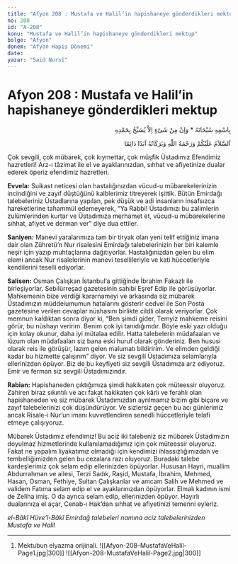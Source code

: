 ```yaml
---
title: "Afyon 208 : Mustafa ve Halil’in hapishaneye gönderdikleri mektup"
no: 208
id: "A-208"
konu: "Mustafa ve Halil’in hapishaneye gönderdikleri mektup"
bolge: "Afyon"
donem: "Afyon Hapis Dönemi"
date: 
yazar: "Said Nursî"
---
```


# Afyon 208 : Mustafa ve Halil’in hapishaneye gönderdikleri mektup

<p class="arabic" dir="rtl" title="Meal: “Subhân Allah’ın adıyla” * “Hiçbir şey yoktur ki O'nu hamd ile tesbih etmesin” [İsrâ 17:44]">بِاسْمِهِ سُبْحَانَهُ * وَاِنْ مِنْ شَىْءٍ اِلاَّ يُسَبِّحُ بِحَمْدِهِ</p>

<p class="arabic" dir="rtl" title="Meal: “Allah’ın selâmı, rahmeti ve bereketleri, ebedî ve dâimî olarak üzerinize olsun.”">اَلسَّلاَمُ عَلَيْكُمْ وَرَحْمَةُ اللّٰهِ وَبَرَكَاتُهُ اَبَدًا دَائِمًا</p>

Çok sevgili, çok mübarek, çok kıymettar, çok müşfik Üstadımız Efendimiz hazretleri! Arz-ı tâzimat ile el ve ayaklarınızdan, sıhhat ve afiyetinize dualar ederek öperiz efendimiz hazretleri.

**Evvela:** Suikast neticesi olan hastalığınızdan vücud-u mübarekelerinizin incindiğini ve zayıf düştüğünü kalblerimiz titreyerek işittik. Bütün Emirdağı talebeleriniz Üstadlarına yapılan, pek düşük ve adi insanların insafsızca hareketlerine tahammül edemeyerek, “Ya Rabbi! Üstadımızı bu zalimlerin zulümlerinden kurtar ve Üstadımıza merhamet et, vücud-u mübarekelerine sıhhat, afiyet ve derman ver” diye dua ettiler.

**Saniyen:** Manevi yaralarımıza tam bir tiryak olan yeni telif ettiğiniz imana dair olan Zühretü’n Nur risalesini Emirdağı talebelerinizin her biri kalemle neşir için yazıp muhtaçlarına dağıtıyorlar. Hastalığınızdan gelen bu elim elemi ancak Nur risalelerinin manevi tesellileriyle ve kati hüccetleriyle kendilerini teselli ediyorlar.

**Salisen:** Osman Çalışkan İstanbul’a gittiğinde İbrahim Fakazlı ile birleşiyorlar. Sebilürreşad gazetesinin sahibi Eşref Edip ile görüşüyorlar. Mahkemenin bize verdiği kararnameyi ve arkasında siz mübarek Üstadımızın müddeiumumun hatalarını gösterir cedvel ile Son Posta gazetesine verilen cevaplar nüshasını birlikte cildli olarak veriyorlar. Çok memnun kaldıktan sonra diyor ki, “Ben şimdi gider, Temyiz mahkeme reisini görür, bu nüshayı veririm. Benim çok iyi tanıdığımdır. Böyle eski yazı olduğu için kolay okunur, daha iyi mütalaa edilir. Hatta talebelerin müdafaaları ve lüzum olan müdafaaları siz bana eski huruf olarak gönderiniz. Ben hususi olarak reis ile görüşür, lazım gelen malumatı bildiririm. Ve elimden geldiği kadar bu hizmette çalışırım” diyor. Ve siz sevgili Üstadımıza selamlarıyla ellerinizden öpüyor. Biz de bu keyfiyeti siz sevgili Üstadımıza arz ediyoruz. Emir ve ferman siz sevgili Üstadımızındır.

**Rabian:** Hapishaneden çıktığımıza şimdi hakikaten çok müteessir oluyoruz. Zahiren biraz sıkıntılı ve acı fakat hakikaten çok kârlı ve ferahlı olan hapishaneden ve siz mübarek Üstadımızdan ayrılmamız bizim gibi biçare ve zayıf talebelerinizi çok düşündürüyor. Ve sizlersiz geçen bu acı günlerimiz ancak Risale-i Nur’un imanı kuvvetlendiren senedli hüccetleriyle telafi etmeye çalışıyoruz.

Mübarek Üstadımız efendimiz! Bu aciz iki talebeniz siz mübarek Üstadımızın doyulmaz hizmetlerinde kullanılamadığımız için çok müteessir oluyoruz. Fakat ne yapalım liyakatımız olmadığı için kendimizi ihlassızlığımızdan ve tembelliğimizden gelen bu cezalara razı oluyoruz. Buradaki talebe kardeşlerimiz çok selam edip ellerinizden öpüyorlar. Hususan Hayri, muallim Abdurrahman ve ailesi, Terzi Sadık, Raşid, Mustafa, İbrahim, Mehmed, Hasan, Osman, Fethiye, Sultan Çalışkanlar ve amcam Salih ve Mehmed ve validem Fatıma selam edip el ve ayaklarınızdan öpüyorlar. Elmalı kadının ismi de Zeliha imiş. O da ayrıca selam edip, ellerinizden öpüyor. Hayırlı dualarınıza el açar, Cenab-ı Hak’dan sıhhat ve afiyetinizi temenni eyleriz.

*el-Bâkî Hüve’l-Bâkî*
*Emirdağ talebeleri namına aciz talebelerinizden*
*Mustafa ve Halil*

***

1. Mektubun elyazma orijinali.
![[Afyon-208-MustafaVeHalil-Page1.jpg|300]]
![[Afyon-208-MustafaVeHalil-Page2.jpg|300]]

